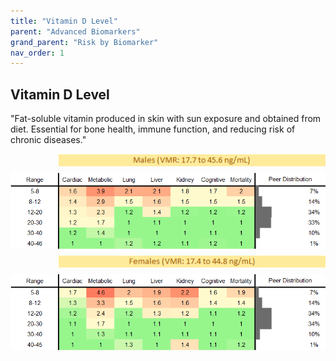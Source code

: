 ```yaml
---
title: "Vitamin D Level"
parent: "Advanced Biomarkers"
grand_parent: "Risk by Biomarker"
nav_order: 1
---
```



## Vitamin D Level


"Fat-soluble vitamin produced in skin with sun exposure and obtained from diet. Essential for bone health, immune function, and reducing risk of chronic diseases."

<div style="display: flex; flex-direction: column; gap: 10px;">

  <img src="/assets/images/vmrbiomarker_vitamin_d__male.png" alt="Vitamin D Level VMR Male" style="margin-left: 15%">
  <img src="/assets/images/rr_vitamin_d__male.png" alt="Vitamin D Level RR Male">

  <img src="/assets/images/vmrbiomarker_vitamin_d__female.png" alt="Vitamin D Level VMR Female" style="margin-left: 15%; ">
  <img src="/assets/images/rr_vitamin_d__female.png" alt="Vitamin D Level RR Female">

</div>



